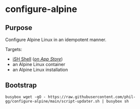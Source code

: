 # configure-alpine

## Purpose

Configure Alpine Linux in an idempotent manner.

Targets:
 - [iSH Shell](https://ish.app/) (_[on App Store](https://apps.apple.com/us/app/ish-shell/id1436902243)_)
 - an Alpine Linux container
 - an Alpine Linux installation

## Bootstrap

```
busybox wget -qO - https://raw.githubusercontent.com/phil-gg/configure-alpine/main/script-updater.sh | busybox sh
```
